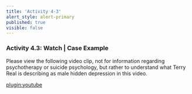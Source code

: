 ```yaml
---
title: 'Activity 4-3'
alert_style: alert-primary
published: true
visible: false
---
```


### Activity 4.3: Watch | Case Example

Please view the following video clip, not for information regarding psychotherapy or suicide psychology, but rather to understand what Terry Real is describing as male hidden depression in this video.

[plugin:youtube](https://www.youtube.com/watch?v=Jb_1IklnhaU)
